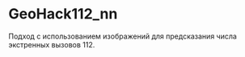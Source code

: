 # GeoHack112_nn

Подход с использованием изображений для предсказания числа экстренных вызовов 112.
